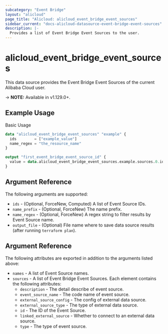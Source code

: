 ```yaml
---
subcategory: "Event Bridge"
layout: "alicloud"
page_title: "Alicloud: alicloud_event_bridge_event_sources"
sidebar_current: "docs-alicloud-datasource-event-bridge-event-sources"
description: |-
  Provides a list of Event Bridge Event Sources to the user.
---
```


# alicloud\_event\_bridge\_event\_sources

This data source provides the Event Bridge Event Sources of the current Alibaba Cloud user.

-> **NOTE:** Available in v1.129.0+.

## Example Usage

Basic Usage

```terraform
data "alicloud_event_bridge_event_sources" "example" {
  ids        = ["example_value"]
  name_regex = "the_resource_name"
}

output "first_event_bridge_event_source_id" {
  value = data.alicloud_event_bridge_event_sources.example.sources.0.id
}
```

## Argument Reference

The following arguments are supported:

* `ids` - (Optional, ForceNew, Computed)  A list of Event Source IDs.
* `name_prefix` - (Optional, ForceNew) The name prefix.
* `name_regex` - (Optional, ForceNew) A regex string to filter results by Event Source name.
* `output_file` - (Optional) File name where to save data source results (after running `terraform plan`).

## Argument Reference

The following attributes are exported in addition to the arguments listed above:

* `names` - A list of Event Source names.
* `sources` - A list of Event Bridge Event Sources. Each element contains the following attributes:
	* `description` - The detail describe of event source.
	* `event_source_name` - The code name of event source.
	* `external_source_config` - The config of external data source.
	* `external_source_type` - The type of external data source.
	* `id` - The ID of the Event Source.
	* `linked_external_source` - Whether to connect to an external data source.
	* `type` - The type of event source.